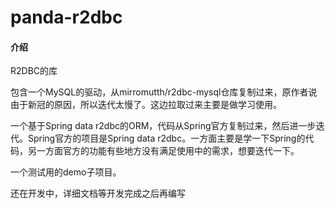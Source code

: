 # panda-r2dbc

#### 介绍
R2DBC的库

包含一个MySQL的驱动，从mirromutth/r2dbc-mysql仓库复制过来，原作者说由于新冠的原因，所以迭代太慢了。这边拉取过来主要是做学习使用。

一个基于Spring data r2dbc的ORM，代码从Spring官方复制过来，然后进一步迭代。Spring官方的项目是Spring data r2dbc。一方面主要是学一下Spring的代码，另一方面官方的功能有些地方没有满足使用中的需求，想要迭代一下。

一个测试用的demo子项目。

还在开发中，详细文档等开发完成之后再编写
